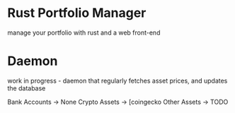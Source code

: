 # Rust Portfolio Manager

manage your portfolio with rust and a web front-end


# Daemon

work in progress - daemon that regularly fetches asset prices, and updates
the database

Bank Accounts -> None
Crypto Assets -> [coingecko[](https://www.coingecko.com/)
Other Assets -> TODO

